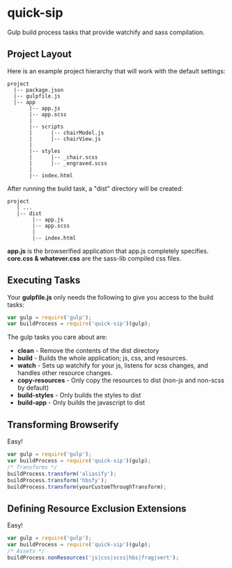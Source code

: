 # quick-sip
Gulp build process tasks that provide watchify and sass compilation.

## Project Layout
Here is an example project hierarchy that will work with the default settings:

```
project
  |-- package.json
  |-- gulpfile.js
  |-- app
       |-- app.js
       |-- app.scss
       |
       |-- scripts
       |      |-- chairModel.js
       |      |-- chairView.js
       |
       |-- styles
       |      |-- _chair.scss
       |      |-- _engraved.scss
       |
       |-- index.html
```

After running the build task, a "dist" directory will be created:
```
project
   | ...
   |-- dist
        |-- app.js
        |-- app.scss
        |
        |-- index.html
```
**app.js** is the browserified application that app.js completely specifies.
**core.css & whatever.css** are the sass-lib compiled css files.

## Executing Tasks
Your **gulpfile.js** only needs the following to give you access to the build tasks:
```javascript
var gulp = require('gulp');
var buildProcess = require('quick-sip')(gulp);
```

The gulp tasks you care about are:
- **clean** - Remove the contents of the dist directory
- **build** - Builds the whole application; js, css, and resources.
- **watch** - Sets up watchify for your js, listens for scss changes, and handles other resource changes.
- **copy-resources** - Only copy the resources to dist (non-js and non-scss by default)
- **build-styles** - Only builds the styles to dist
- **build-app** - Only builds the javascript to dist

## Transforming Browserify
Easy!
```javascript
var gulp = require('gulp');
var buildProcess = require('quick-sip')(gulp);
/* Transforms */
buildProcess.transform('aliasify');
buildProcess.transform('hbsfy');
buildProcess.transform(yourCustomThroughTransform);
```

## Defining Resource Exclusion Extensions
Easy!
```javascript
var gulp = require('gulp');
var buildProcess = require('quick-sip')(gulp);
/* Assets */
buildProcess.nonResources('js|css|scss|hbs|frag|vert');
```
